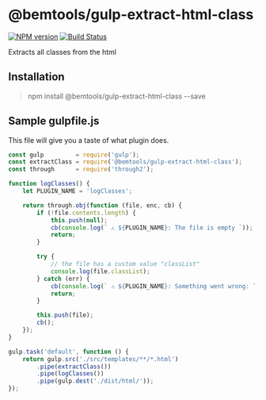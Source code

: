 ﻿# @bemtools/gulp-extract-html-class

[![NPM version](https://img.shields.io/badge/npm-1.0.0-blue.svg)](https://www.npmjs.com/package/@bemtools/gulp-extract-html-class)
[![Build Status](https://travis-ci.org/yury-kopyl/bemtools__gulp-extract-html-class.svg?branch=master)](https://travis-ci.org/yury-kopyl/bemtools__gulp-extract-html-class)

Extracts all classes from the html

## Installation

> npm install @bemtools/gulp-extract-html-class --save

## Sample gulpfile.js

This file will give you a taste of what plugin does.

```javascript
const gulp         = require('gulp');
const extractClass = require('@bemtools/gulp-extract-html-class');
const through      = require('through2');

function logClasses() {
	let PLUGIN_NAME = 'logClasses';

	return through.obj(function (file, enc, cb) {
		if (!file.contents.length) {
			this.push(null);
			cb(console.log(` ⚠ ${PLUGIN_NAME}: The file is empty `));
			return;
		}

		try {
			// the file has a custom value "classList"
			console.log(file.classList);
		} catch (err) {
			cb(console.log(` ⚠ ${PLUGIN_NAME}: Something went wrong: `, err));
			return;
		}

		this.push(file);
		cb();
	});
}

gulp.task('default', function () {
	return gulp.src('./src/templates/**/*.html')
		.pipe(extractClass())
		.pipe(logClasses())
		.pipe(gulp.dest('./dist/html/'));
});
```